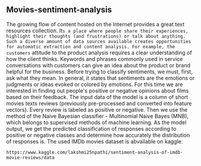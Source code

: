 ## Movies-sentiment-analysis
The growing flow of content hosted on the Internet provides a great text resources collection. It`s a place where people share their experiences, highlight their thoughts (and frustrations) or talk about anything. Such a diverse amount of data sources available creates opportunities for automatic extraction and content analysis. For example, the customers` attitude to the product analysis requires a clear understanding of how the client thinks. Keywords and phrases commonly used in service conversations with customers can give an idea about the product or brand helpful for the business. 
Before trying to classify sentiments, we must, first, ask what they mean. In general, it states that sentiments are the emotions or judgments or ideas evoked or colored by emotions. For this time we are interested in finding out people's positive or negative opinions about films based on their feedback.
The input data of the model is a column of short movies texts reviews (previously pre-processed and converted into feature vectors). Every review is labeled as positive or negative. Then we use the method of the Naive Bayesian classifier - Multinomial Naive Bayes (MNB), which belongs to supervised methods of machine learning. 
As the model output, we get the predicted classification of responses according to positive or negative classes and determine how accurately the distribution of responses is. 
The used IMDb movies dataset is abvailable on kaggle:
```
https://www.kaggle.com/lakshmi25npathi/sentiment-analysis-of-imdb-movie-reviews/data
```

